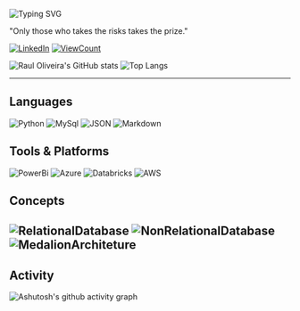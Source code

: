 ![Typing SVG](https://readme-typing-svg.herokuapp.com/?color=00bfbf&size=40center=true&vCenter=true&width=1000&lines=Hello,+my+name+is+Raul+Oliveira.;I+love+coding+and+nerd+stuff.;Be+Welcome!+:%29)

"Only those who takes the risks takes the prize." 

[![LinkedIn](https://img.shields.io/badge/LinkedIn-0077B5?style=for-the-badge&logo=linkedin&logoColor=white)](https://www.linkedin.com/in/dev-raul-oliveira?lipi=urn%3Ali%3Apage%3Ad_flagship3_profile_view_base_contact_details%3BtFqbzy%2BUSI2ffkNrrOsRTA%3D%3D)
[![ViewCount](https://komarev.com/ghpvc/?username=DevRaulOliveira&style=for-the-badge)](https://github.com/DevRaulOliveira/)


![Raul Oliveira's GitHub stats](https://github-readme-stats.vercel.app/api?username=DevRaulOliveira&show_icons=true&theme=tokyonight)
![Top Langs](https://github-readme-stats.vercel.app/api/top-langs/?username=DevRaulOliveira&layout=compact&hide_progress=false&theme=tokyonight)

---
## Languages
![Python](https://img.shields.io/badge/PYTHON-T?style=for-the-badge&logo=python&logoColor=%2314354C&logoSize=auto&labelColor=%23CECECE&color=%2314354C)
![MySql](https://img.shields.io/badge/MYSQL-T?style=for-the-badge&logo=Mysql&logoColor=%234682B4&logoSize=auto&labelColor=%23CECECE&color=%234682B4)
![JSON](https://img.shields.io/badge/JSON-red?style=for-the-badge&logo=Json&logoColor=%23B162C7&logoSize=auto&labelColor=%23CECECE&color=%23B162C7)
![Markdown](https://img.shields.io/badge/Markdown-000?style=for-the-badge&logo=markdown)

## Tools & Platforms
![PowerBi](https://img.shields.io/badge/Power%20BI-F2C811.svg?style=for-the-badge&logo=Power-BI&logoColor=black)
![Azure](https://img.shields.io/badge/Azure-blue.svg?style=for-the-badge&logo=Azure&blue&logoColor=gray)
![Databricks](https://img.shields.io/badge/Databricks-text?style=for-the-badge&logo=Databricks&logoColor=%23FF3621&logoSize=auto&labelColor=%23CECECE&color=%23FF3621)
![AWS](https://img.shields.io/badge/AWS-yellow.svg?style=for-the-badge&logo=AWS&logoColor=white)

## Concepts
![RelationalDatabase](https://img.shields.io/badge/Relational_Database-text?style=for-the-badge&logo=tool&logoColor=%23D20103&logoSize=auto&labelColor=%23CECECE&color=%23D20103)
![NonRelationalDatabase](https://img.shields.io/badge/Non_Relational_Database-text?style=for-the-badge&logo=NoSQL&logoColor=%237DDA58&logoSize=auto&labelColor=%23CECECE&color=%237DDA58)
![MedalionArchiteture](https://img.shields.io/badge/Medallion_Architecture-text?style=for-the-badge&logo=NoSQL&logoColor=%23F7C202&logoSize=auto&labelColor=%23CECECE&color=%23F7C202)
---

## Activity
![Ashutosh's github activity graph](https://github-readme-activity-graph.vercel.app/graph?username=DevRaulOliveira&bg_color=000000&color=C20202&line=ffffff&point=C20202&area=truehide_border=true)


<!--
![Html5](https://img.shields.io/badge/HTML5-E34F26?style=for-the-badge&logo=html5&logoColor=white)
![Css](https://img.shields.io/badge/CSS3-1572B6?style=for-the-badge&logo=css3&logoColor=white)
![C](https://img.shields.io/badge/C-00599C?style=for-the-badge&logo=c&logoColor=white)
![C++](https://img.shields.io/badge/C%2B%2B-00599C?style=for-the-badge&logo=c%2B%2B&logoColor=white)
![HTML](https://img.shields.io/badge/HTML-red.svg?style=for-the-badge&logo=HTML&logoColor=black)
![JavaScript](https://img.shields.io/badge/JS-Java_Script-blue?style=for-the-badge&color=%23FFFF00)
[![Typing SVG](https://readme-typing-svg.herokuapp.com/?pause=10000&color=00bfbf&&width=435&lines=Basic%3A)](https://git.io/typing-svg)
![JavaScript](https://img.shields.io/badge/JS-Java_Script-blue?style=for-the-badge&color=%23FFFF00)
![C++](https://img.shields.io/badge/C%2B%2B-%2300599C?style=for-the-badge&logo=c%2B%2B)
![ASP Classic](https://img.shields.io/badge/ASP-Classic-silver?style=for-the-badge&logo=.net&labelColor=blue)
[![LeetCode](https://img.shields.io/badge/-LeetCode-FFA116?style=for-the-badge&logo=LeetCode&logoColor=black)](https://leetcode.com/u/DevRaulOliveira/)
[![CodeWars](https://img.shields.io/badge/Codewars-B1361E.svg?style=for-the-badge&logo=Codewars&logoColor=white)](https://www.codewars.com/users/DevRaulOliveira)
-->
